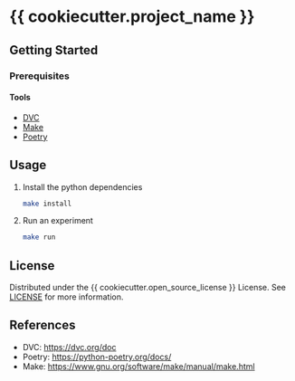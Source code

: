 # {{ cookiecutter.project_name }}

## Getting Started

### Prerequisites

#### Tools

- [DVC](https://dvc.org/doc)
- [Make](https://www.gnu.org/software/make/manual/make.html)
- [Poetry](https://python-poetry.org/docs/)

## Usage

1. Install the python dependencies

   ```bash
   make install
   ```

2. Run an experiment

   ```bash
   make run
   ```

## License

Distributed under the {{ cookiecutter.open_source_license }} License. See [LICENSE](./LICENSE) for more information.

## References

- DVC: https://dvc.org/doc
- Poetry: https://python-poetry.org/docs/
- Make: https://www.gnu.org/software/make/manual/make.html
